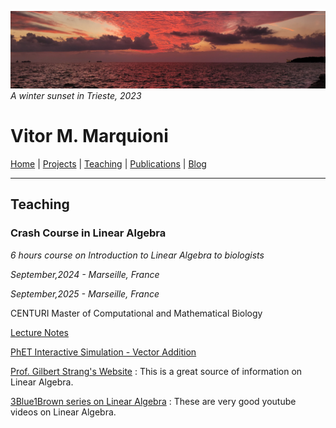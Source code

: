 ![](image1.jpg)
*A winter sunset in Trieste, 2023*

# Vitor M. Marquioni

[Home](README.md)  |  [Projects](projects.md)  |  [Teaching](teaching.md)  |  [Publications](publications.md)  |  [Blog](blog.md)

---

## Teaching

### Crash Course in Linear Algebra

*6 hours course on Introduction to Linear Algebra to biologists*

*September,2024 - Marseille, France*

*September,2025 - Marseille, France*

CENTURI Master of Computational and Mathematical Biology

[Lecture Notes](Linear_Algebra.pdf)

[PhET Interactive Simulation - Vector Addition](https://phet.colorado.edu/en/simulations/vector-addition/teaching-resources)

[Prof. Gilbert Strang's Website](https://math.mit.edu/~gs/) : This is a great source of information on Linear Algebra.

[3Blue1Brown series on Linear Algebra](https://youtu.be/fNk_zzaMoSs?si=FlieNu9Bx7g7LOee) : These are very good youtube videos on Linear Algebra.
